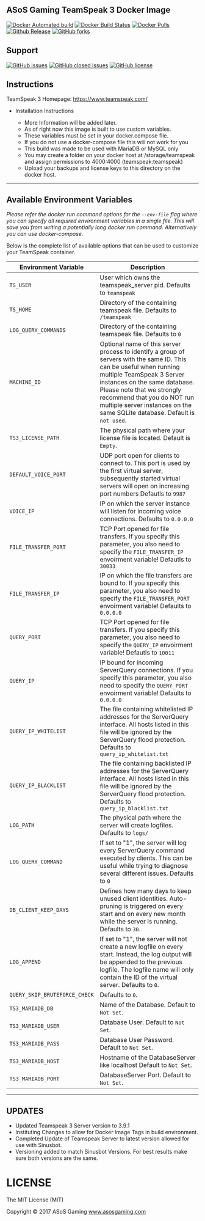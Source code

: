 ## ASoS Gaming TeamSpeak 3 Docker Image

[![Docker Automated build](https://img.shields.io/docker/automated/asos/teamspeak.svg?style=plastic)](https://hub.docker.com/r/asos/teamspeak/builds)
[![Docker Build Status](https://img.shields.io/docker/cloud/build/asos/teamspeak?style=plastic)](https://hub.docker.com/r/asos/teamspeak)
[![Docker Pulls](https://img.shields.io/docker/pulls/asos/teamspeak.svg?style=plastic)](https://github.com/asosgaming/teamspeak)
[![Github Release](https://img.shields.io/github/v/release/asosgaming/teamspeak?include_prereleases&style=plastic)](https://github.com/asosgaming/teamspeak/releases)
[![GitHub forks](https://img.shields.io/github/forks/asosgaming/teamspeak.svg?style=plastic)](https://github.com/asosgaming/teamspeak/network)


## Support
[![GitHub issues](https://img.shields.io/github/issues/asosgaming/teamspeak.svg?style=plastic)](https://github.com/asosgaming/teamspeak/issues)
[![GitHub closed issues](https://img.shields.io/github/issues-closed/asosgaming/teamspeak.svg?style=plastic)](https://github.com/asosgaming/teamspeak)
[![GitHub license](https://img.shields.io/badge/license-MIT-blue.svg?style=plastic)](https://raw.githubusercontent.com/asosgaming/teamspeak/develop/LICENSE)

## Instructions

TeamSpeak 3 Homepage: https://www.teamspeak.com/


* Installation Instructions

  -  More Information will be added later.
  -  As of right now this image is built to use custom variables.
  -  These variables must be set in your docker.compose file.   
  -  If you do not use a docker-compose file this will not work for you
  -  This build was made to be used with MariaDB or MySQL only
  -  You may create a folder on your docker host at /storage/teamspeak and assign permissions to 4000:4000 (teamspeak:teamspeak)
  -  Upload your backups and license keys to this directory on the docker host.

----------------------------------------------------------

## Available Environment Variables

*Please refer the docker run command options for the `--env-file` flag where you can specify all required environment variables in a single file. This will save you from writing a potentially long docker run command. Alternatively you can use docker-compose.*

Below is the complete list of available options that can be used to customize your TeamSpeak container.

| Environment Variable | Description |
|-----------|-------------|
| `TS_USER` | User which owns the teamspeak_server pid. Defaults to `teamspeak`|
| `TS_HOME` |  Directory of the containing teamspeak file. Defaults to `/teamspeak` |
| `LOG_QUERY_COMMANDS` |Directory of the containing teamspeak file. Defaults to `0`  |
| `MACHINE_ID` | Optional name of this server process to identify a group of servers with the same ID. This can be useful when running multiple TeamSpeak 3 Server instances on the same database. Please note that we strongly recommend that you do NOT run multiple server instances on the same SQLite database. Default is `not used`. |
| `TS3_LICENSE_PATH` |  The physical path where your license file is located. Default is `Empty`.  |
| `DEFAULT_VOICE_PORT` |  UDP port open for clients to connect to. This port is used by the first  virtual server, subsequently  started virtual servers will open on increasing  port numbers Defautls to `9987`  |
| `VOICE_IP` |   IP on which the server instance will listen for incoming voice connections. Defaults to `0.0.0.0`  |
| `FILE_TRANSFER_PORT` |  TCP Port opened for file transfers. If you specify this parameter, you also  need to specify the `FILE_TRANSFER_IP` envoirment variable! Defautls to `30033` |
| `FILE_TRANSFER_IP` |  IP on which the file transfers are bound to. If you specify this parameter,  you also need to specify the `FILE_TRANSFER_PORT` envoirment variable! Defaults to `0.0.0.0`  |
| `QUERY_PORT` |TCP Port opened for file transfers. If you specify this parameter, you also  need to specify the `QUERY_IP` envoirment variable! Defautls to `10011` |
| `QUERY_IP` | IP bound for incoming ServerQuery connections. If you specify this parameter,  you also need to specify the `QUERY_PORT` envoirment variable! Defaults to `0.0.0.0`  |
| `QUERY_IP_WHITELIST` |  The file containing whitelisted IP addresses for the ServerQuery interface. All hosts listed in this file will be ignored by the ServerQuery flood protection. Defaults to `query_ip_whitelist.txt`  |
| `QUERY_IP_BLACKLIST` |  The file containing backlisted IP addresses for the ServerQuery interface. All hosts listed in this file will be ignored by the ServerQuery flood protection. Defaults to `query_ip_blacklist.txt` |
| `LOG_PATH` |   The physical path where the server will create logfiles. Defaults to `logs/`  |
| `LOG_QUERY_COMMAND` |  If set to "1", the server will log every ServerQuery command executed by clients. This can  be useful while trying to diagnose several different issues. Defaults to `0`  |
| `DB_CLIENT_KEEP_DAYS` |  Defines how many days to keep unused client identities. Auto-pruning is triggered on every  start and on every new month while the server is running. Defaults to `30`.  |
| `LOG_APPEND` |  If set to "1", the server will not create a new logfile on every start. Instead, the log output will be appended to the previous logfile. The logfile name will only contain the ID of the virtual server. Defaults to `0`.  |
| `QUERY_SKIP_BRUTEFORCE_CHECK` | Defaults to `0`.  |
| `TS3_MARIADB_DB` | Name of the Database. Default to  `Not Set`.  |
| `TS3_MARIADB_USER` | Database User. Default to  `Not Set`.  |
| `TS3_MARIADB_PASS` | Database User Password. Default to  `Not Set`. |
| `TS3_MARIADB_HOST` | Hostname of the DatabaseServer like localhost Default to  `Not Set`. |
| `TS3_MARIADB_PORT` | DatabaseServer Port. Default to  `Not Set`.  |

----------------------------------------------------------
## UPDATES
- Updated Teamspeak 3 Server version to 3.9.1
- Instituting Changes to allow for Docker Image Tags in build environment.
- Completed Update of Teamspeak Server to latest version allowed for use with Sinusbot.
- Versioning added to match Sinusbot Versions. For best results make sure both versions are the same.

# LICENSE
The MIT License (MIT)

Copyright © 2017 ASoS Gaming www.asosgaming.com
